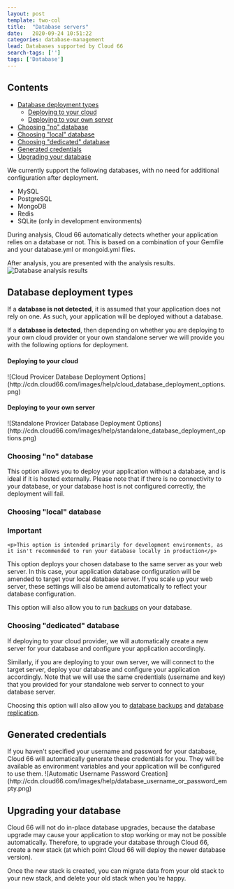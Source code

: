 ```yaml
---
layout: post
template: two-col
title:  "Database servers"
date:   2020-09-24 10:51:22
categories: database-management
lead: Databases supported by Cloud 66
search-tags: ['']
tags: ['Database']
---
```


<h2>Contents</h2>
<ul class="page-toc">
	<li>
		<a href="#types">Database deployment types</a>
			<ul>
            	<li><a href="#cloud">Deploying to your cloud</a></li>
            	<li><a href="#byos">Deploying to your own server</a></li>
            </ul>
	</li>
	<li>
    	<a href="#no">Choosing "no" database</a>
    </li>
	<li>
		<a href="#local">Choosing "local" database</a>
	</li>
	<li>
		<a href="#ded">Choosing "dedicated" database</a>
	</li>
	<li>
		<a href="#generated">Generated credentials</a>
	</li>
	<li>
		<a href="#upgrade">Upgrading your database</a>
	</li>
</ul>

We currently support the following databases, with no need for additional configuration after deployment.

* MySQL
* PostgreSQL
* MongoDB
* Redis
* SQLite (only in development environments)

During analysis, Cloud 66 automatically detects whether your application relies on a database or not. This is based on a combination of your Gemfile and your database.yml or mongoid.yml files.

After analysis, you are presented with the analysis results.
![Database analysis results](http://cdn.cloud66.com/images/help/database_analysis_results.png)

<h2 id="types">Database deployment types</h2>

If a <b>database is not detected</b>, it is assumed that your application does not rely on one.
As such, your application will be deployed without a database.

If a <b>database is detected</b>, then depending on whether you are deploying to your own cloud provider or your own standalone server we will provide you with the following options for deployment.

<h4 id="cloud">Deploying to your cloud</h4>
![Cloud Provicer Database Deployment Options](http://cdn.cloud66.com/images/help/cloud_database_deployment_options.png)

<h4 id="byos">Deploying to your own server</h4>
![Standalone Provicer Database Deployment Options](http://cdn.cloud66.com/images/help/standalone_database_deployment_options.png)

<h3 id="no">Choosing "no" database</h3>
This option allows you to deploy your application without a database, and is ideal if it is hosted externally.
Please note that if there is no connectivity to your database, or your database host is not configured correctly, the deployment will fail.

<h3 id="local">Choosing "local" database</h3>
<div class="notice">
	<h3>Important</h3>

	<p>This option is intended primarily for development environments, as it isn't recommended to run your database locally in production</p>
</div>

This option deploys your chosen database to the same server as your web server. In this case, your application database configuration will be amended to target your local database server.
If you scale up your web server, these settings will also be amend automatically to reflect your database configuration.

This option will also allow you to run [backups](/add-ins/backups.html) on your database.

<h3 id="ded">Choosing "dedicated" database</h3>
If deploying to your cloud provider, we will automatically create a new server for your database and configure your application accordingly.

Similarly, if you are deploying to your own server, we will connect to the target server, deploy your database and configure your application accordingly.
Note that we will use the same credentials (username and key) that you provided for your standalone web server to connect to your database server.

Choosing this option will also allow you to [database backups](/add-ins/backups.html) and [database replication](/stack-features/database-replication.html).

<h2 id="generated">Generated credentials</h2>
If you haven't specified your username and password for your database, Cloud 66 will automatically generate these credentials for you. They will be available as environment variables and your application will be configured to use them.
![Automatic Username Password Creation](http://cdn.cloud66.com/images/help/database_username_or_password_empty.png)

<h2 id="upgrade">Upgrading your database</h2>
Cloud 66 will not do in-place database upgrades, because the database upgrade may cause your application to stop working or may not be possible automatically. Therefore, to upgrade
your database through Cloud 66, create a new stack (at which point Cloud 66 will deploy the newer database version).

Once the new stack is created, you can migrate data from your old stack to your new stack, and delete your old stack when you're happy.


